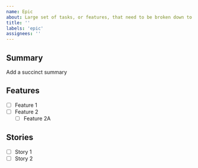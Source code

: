 ```yaml
---
name: Epic
about: Large set of tasks, or features, that need to be broken down to multiple stories and tasks.
title: ''
labels: 'epic'
assignees: ''
---
```


## Summary

Add a succinct summary
<!---
## Purpose

_Add a purpose, in brief_
--->

## Features
- [ ] Feature 1
- [ ] Feature 2
    - [ ] Feature 2A

## Stories

- [ ] Story 1
- [ ] Story 2
